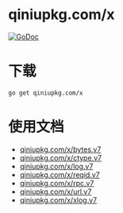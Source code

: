 qiniupkg.com/x
===============

[![GoDoc](https://godoc.org/qiniupkg.com/x?status.svg)](https://godoc.org/qiniupkg.com/x)

# 下载

```
go get qiniupkg.com/x
```

# 使用文档

* [qiniupkg.com/x/bytes.v7](http://godoc.org/qiniupkg.com/x/bytes.v7)
* [qiniupkg.com/x/ctype.v7](http://godoc.org/qiniupkg.com/x/ctype.v7)
* [qiniupkg.com/x/log.v7](http://godoc.org/qiniupkg.com/x/log.v7)
* [qiniupkg.com/x/reqid.v7](http://godoc.org/qiniupkg.com/x/reqid.v7)
* [qiniupkg.com/x/rpc.v7](http://godoc.org/qiniupkg.com/x/rpc.v7)
* [qiniupkg.com/x/url.v7](http://godoc.org/qiniupkg.com/x/url.v7)
* [qiniupkg.com/x/xlog.v7](http://godoc.org/qiniupkg.com/x/xlog.v7)
